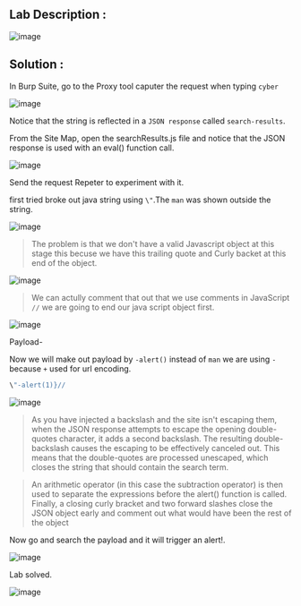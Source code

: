## Lab Description :

![image](https://github.com/ananthan05/Portswigger_labs/assets/140697378/0d982c39-ea85-4bdc-9fed-a46b62673abf)

## Solution :

In Burp Suite, go to the Proxy tool caputer the request when typing `cyber`

![image](https://github.com/ananthan05/Portswigger_labs/assets/140697378/94671318-f984-4cd7-b5dd-f9351fd113e1)

Notice that the string is reflected in a `JSON response` called `search-results`.

From the Site Map, open the searchResults.js file and notice that the JSON response is used with an eval() function call.

![image](https://github.com/ananthan05/Portswigger_labs/assets/140697378/1c98bb42-54d7-4e3d-b51d-fc7784c08e8a)


Send the request Repeter to experiment with it.

first tried broke out java string using `\"`.The `man` was shown outside the string.

![image](https://github.com/ananthan05/Portswigger_labs/assets/140697378/20c763bf-96c8-41c6-bc4e-52b231bd2037)

>The problem is that we don't have a valid Javascript object at this stage this becuse we have this trailing quote and Curly backet at this end of the object.

![image](https://github.com/ananthan05/Portswigger_labs/assets/140697378/b4675855-5c8e-4957-8715-10d647445214)

> We can actully comment that out that we use comments in JavaScript `//` we are going to end our java script object first.

![image](https://github.com/ananthan05/Portswigger_labs/assets/140697378/a888bfbc-7a20-40a8-b765-7cff825b715b)

Payload-

Now we will make out payload by `-alert()` instead of `man` we are using `-` because `+` used for url encoding.

```js
\"-alert(1)}//
```
![image](https://github.com/ananthan05/Portswigger_labs/assets/140697378/3fc3824a-902f-45e4-9b82-12f80e5f79f8)

> As you have injected a backslash and the site isn't escaping them, when the JSON response attempts to escape the opening double-quotes character, it adds a second backslash. The resulting double-backslash causes the escaping to be effectively canceled out. This means that the double-quotes are processed unescaped, which closes the string that should contain the search term.

> An arithmetic operator (in this case the subtraction operator) is then used to separate the expressions before the alert() function is called. Finally, a closing curly bracket and two forward slashes close the JSON object early and comment out what would have been the rest of the object

Now go and search the payload and it will trigger an alert!.

![image](https://github.com/ananthan05/Portswigger_labs/assets/140697378/9819b165-8d38-48ca-a29e-a02eeb51dde8)

Lab solved.

![image](https://github.com/ananthan05/Portswigger_labs/assets/140697378/bad87e9c-355e-4f1e-9f49-354d59b4d8a4)


